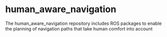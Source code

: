 # human_aware_navigation
The human_aware_navigation repository includes ROS packages to enable the planning of navigation paths that take human comfort into account 
